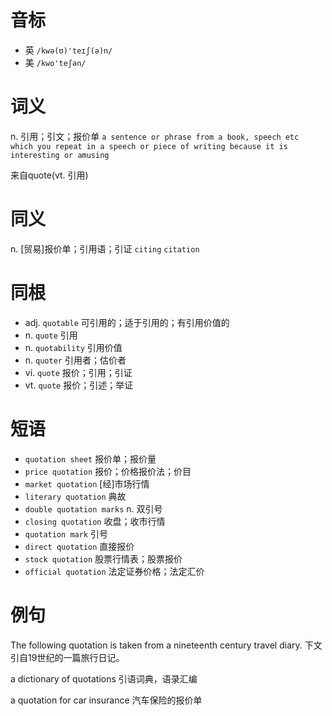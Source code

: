 # 音标

- 英 `/kwə(ʊ)'teɪʃ(ə)n/`
- 美 `/kwo'teʃən/`

# 词义

n. 引用；引文；报价单
`a sentence or phrase from a book, speech etc which you repeat in a speech or piece of writing because it is interesting or amusing`



来自quote(vt. 引用)

# 同义

n. [贸易]报价单；引用语；引证
`citing` `citation`

# 同根

- adj. `quotable` 可引用的；适于引用的；有引用价值的
- n. `quote` 引用
- n. `quotability` 引用价值
- n. `quoter` 引用者；估价者
- vi. `quote` 报价；引用；引证
- vt. `quote` 报价；引述；举证

# 短语

- `quotation sheet` 报价单；报价量
- `price quotation` 报价；价格报价法；价目
- `market quotation` [经]市场行情
- `literary quotation` 典故
- `double quotation marks` n. 双引号
- `closing quotation` 收盘；收市行情
- `quotation mark` 引号
- `direct quotation` 直接报价
- `stock quotation` 股票行情表；股票报价
- `official quotation` 法定证券价格；法定汇价

# 例句

The following quotation is taken from a nineteenth century travel diary.
下文引自19世纪的一篇旅行日记。

a dictionary of quotations
引语词典，语录汇编

a quotation for car insurance
汽车保险的报价单


